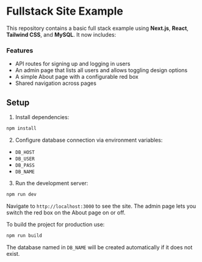 # Fullstack Site Example

This repository contains a basic full stack example using **Next.js**, **React**, **Tailwind CSS**, and **MySQL**. It now includes:

### Features

- API routes for signing up and logging in users
- An admin page that lists all users and allows toggling design options
- A simple About page with a configurable red box
- Shared navigation across pages

## Setup

1. Install dependencies:

```bash
npm install
```

2. Configure database connection via environment variables:

- `DB_HOST`
- `DB_USER`
- `DB_PASS`
- `DB_NAME`

3. Run the development server:

```bash
npm run dev
```

Navigate to `http://localhost:3000` to see the site. The admin page lets you switch the red box on the About page on or off.

To build the project for production use:

```bash
npm run build
```

The database named in `DB_NAME` will be created automatically if it does not exist.
